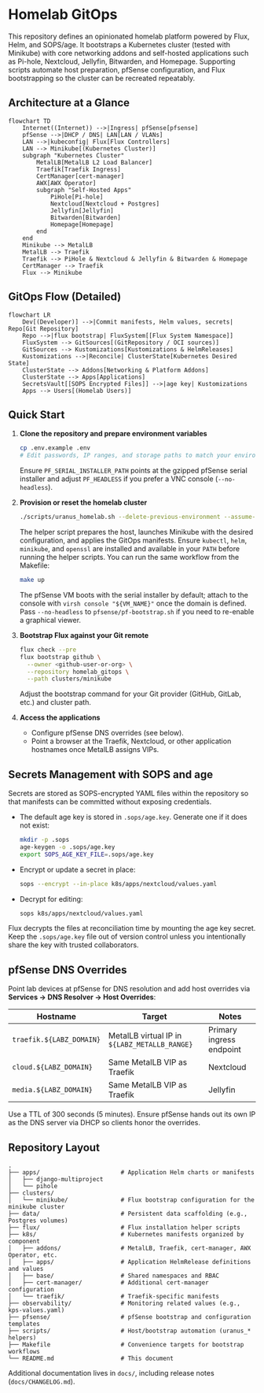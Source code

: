 # Homelab GitOps

This repository defines an opinionated homelab platform powered by Flux, Helm, and SOPS/age. It bootstraps a Kubernetes cluster (tested with Minikube) with core networking addons and self-hosted applications such as Pi-hole, Nextcloud, Jellyfin, Bitwarden, and Homepage. Supporting scripts automate host preparation, pfSense configuration, and Flux bootstrapping so the cluster can be recreated repeatably.

## Architecture at a Glance

```mermaid
flowchart TD
    Internet((Internet)) -->|Ingress| pfSense[pfsense]
    pfSense -->|DHCP / DNS| LAN[LAN / VLANs]
    LAN -->|kubeconfig| Flux[Flux Controllers]
    LAN --> Minikube[(Kubernetes Cluster)]
    subgraph "Kubernetes Cluster"
        MetalLB[MetalLB L2 Load Balancer]
        Traefik[Traefik Ingress]
        CertManager[cert-manager]
        AWX[AWX Operator]
        subgraph "Self-Hosted Apps"
            PiHole[Pi-hole]
            Nextcloud[Nextcloud + Postgres]
            Jellyfin[Jellyfin]
            Bitwarden[Bitwarden]
            Homepage[Homepage]
        end
    end
    Minikube --> MetalLB
    MetalLB --> Traefik
    Traefik --> PiHole & Nextcloud & Jellyfin & Bitwarden & Homepage
    CertManager --> Traefik
    Flux --> Minikube
```

## GitOps Flow (Detailed)

```mermaid
flowchart LR
    Dev[(Developer)] -->|Commit manifests, Helm values, secrets| Repo[Git Repository]
    Repo -->|flux bootstrap| FluxSystem[[Flux System Namespace]]
    FluxSystem --> GitSources[(GitRepository / OCI sources)]
    GitSources --> Kustomizations[Kustomizations & HelmReleases]
    Kustomizations -->|Reconcile| ClusterState[Kubernetes Desired State]
    ClusterState --> Addons[Networking & Platform Addons]
    ClusterState --> Apps[Applications]
    SecretsVault[[SOPS Encrypted Files]] -->|age key| Kustomizations
    Apps --> Users[(Homelab Users)]
```

## Quick Start

1. **Clone the repository and prepare environment variables**
   ```bash
   cp .env.example .env
   # Edit passwords, IP ranges, and storage paths to match your environment
   ```
   Ensure `PF_SERIAL_INSTALLER_PATH` points at the gzipped pfSense serial installer and adjust `PF_HEADLESS` if you prefer a VNC console (`--no-headless`).

2. **Provision or reset the homelab cluster**
   ```bash
   ./scripts/uranus_homelab.sh --delete-previous-environment --assume-yes --env-file ./.env
   ```
   The helper script prepares the host, launches Minikube with the desired configuration, and applies the GitOps manifests. Ensure `kubectl`, `helm`, `minikube`, and `openssl` are installed and available in your `PATH` before running the helper scripts. You can run the same workflow from the Makefile:
   ```bash
   make up
   ```
   The pfSense VM boots with the serial installer by default; attach to the console with `virsh console "${VM_NAME}"` once the domain is defined. Pass `--no-headless` to `pfsense/pf-bootstrap.sh` if you need to re-enable a graphical viewer.

3. **Bootstrap Flux against your Git remote**
   ```bash
   flux check --pre
   flux bootstrap github \
     --owner <github-user-or-org> \
     --repository homelab_gitops \
     --path clusters/minikube
   ```
   Adjust the bootstrap command for your Git provider (GitHub, GitLab, etc.) and cluster path.

4. **Access the applications**
   - Configure pfSense DNS overrides (see below).
   - Point a browser at the Traefik, Nextcloud, or other application hostnames once MetalLB assigns VIPs.

## Secrets Management with SOPS and age

Secrets are stored as SOPS-encrypted YAML files within the repository so that manifests can be committed without exposing credentials.

- The default age key is stored in `.sops/age.key`. Generate one if it does not exist:
  ```bash
  mkdir -p .sops
  age-keygen -o .sops/age.key
  export SOPS_AGE_KEY_FILE=.sops/age.key
  ```
- Encrypt or update a secret in place:
  ```bash
  sops --encrypt --in-place k8s/apps/nextcloud/values.yaml
  ```
- Decrypt for editing:
  ```bash
  sops k8s/apps/nextcloud/values.yaml
  ```

Flux decrypts the files at reconciliation time by mounting the age key secret. Keep the `.sops/age.key` file out of version control unless you intentionally share the key with trusted collaborators.

## pfSense DNS Overrides

Point lab devices at pfSense for DNS resolution and add host overrides via **Services → DNS Resolver → Host Overrides**:

| Hostname | Target | Notes |
| --- | --- | --- |
| `traefik.${LABZ_DOMAIN}` | MetalLB virtual IP in `${LABZ_METALLB_RANGE}` | Primary ingress endpoint |
| `cloud.${LABZ_DOMAIN}` | Same MetalLB VIP as Traefik | Nextcloud |
| `media.${LABZ_DOMAIN}` | Same MetalLB VIP as Traefik | Jellyfin |

Use a TTL of 300 seconds (5 minutes). Ensure pfSense hands out its own IP as the DNS server via DHCP so clients honor the overrides.

## Repository Layout

```text
.
├── apps/                       # Application Helm charts or manifests
│   ├── django-multiproject
│   └── pihole
├── clusters/
│   └── minikube/               # Flux bootstrap configuration for the minikube cluster
├── data/                       # Persistent data scaffolding (e.g., Postgres volumes)
├── flux/                       # Flux installation helper scripts
├── k8s/                        # Kubernetes manifests organized by component
│   ├── addons/                 # MetalLB, Traefik, cert-manager, AWX Operator, etc.
│   ├── apps/                   # Application HelmRelease definitions and values
│   ├── base/                   # Shared namespaces and RBAC
│   ├── cert-manager/           # Additional cert-manager configuration
│   └── traefik/                # Traefik-specific manifests
├── observability/              # Monitoring related values (e.g., kps-values.yaml)
├── pfsense/                    # pfSense bootstrap and configuration templates
├── scripts/                    # Host/bootstrap automation (uranus_* helpers)
├── Makefile                    # Convenience targets for bootstrap workflows
└── README.md                   # This document
```

Additional documentation lives in `docs/`, including release notes (`docs/CHANGELOG.md`).
